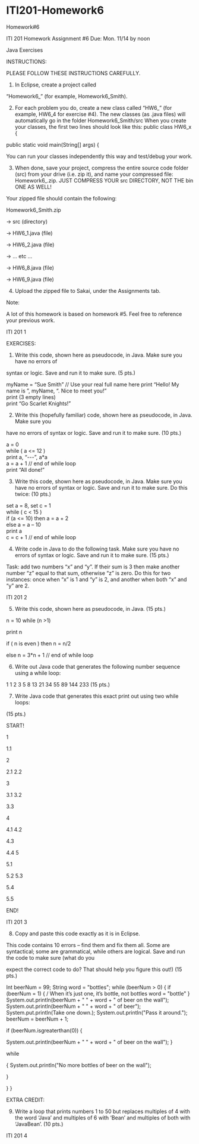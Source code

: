 # ITI201-Homework6
Homework#6

ITI 201 	Homework Assignment #6	Due: Mon. 11/14 by noon

Java Exercises


INSTRUCTIONS:

PLEASE FOLLOW THESE INSTRUCTIONS CAREFULLY.

1)	In Eclipse, create a project called

“Homework6_<YOUR LASTNAME>” (for example, Homework6_Smith).

2)	For each problem you do, create a new class called “HW6_<EXERCISE NUMBER>” (for example, HW6_4 for exercise #4).
The new classes (as .java files) will automatically go in the folder Homework6_Smith/src When you create your classes, the first two lines should look like this:
public class HW6_x {

public static void main(String[] args) {

You can run your classes independently this way and test/debug your work.

3)	When done, save your project, compress the entire source code folder (src) from your drive (i.e. zip it), and name your compressed file: Homework6_<YOUR LAST NAME>.zip. JUST COMPRESS YOUR src DIRECTORY, NOT THE bin ONE AS WELL!

Your zipped file should contain the following:

Homework6_Smith.zip

→	src  (directory)

→	HW6_1.java  (file)

→	HW6_2.java  (file)

→	… etc …

→	HW6_8.java  (file)

→	HW6_9.java  (file)

4)	Upload the zipped file to Sakai, under the Assignments tab.

Note:


A lot of this homework is based on homework #5. Feel free to reference your previous work.
 













ITI 201 	1
 
EXERCISES:

1.	Write this code, shown here as pseudocode, in Java. Make sure you have no errors of

syntax or logic. Save and run it to make sure.	(5 pts.)
		
myName = “Sue Smith”	// Use your real full name here	
print “Hello! My name is ”, myName, “. Nice to meet you!”	
print (3 empty lines)		
print “Go Scarlet Knights!”		
		


2.	Write this (hopefully familiar) code, shown here as pseudocode, in Java. Make sure you

have no errors of syntax or logic. Save and run it to make sure.	(10 pts.)
			
a = 0			
while ( a <= 12 )			
print a, “---”, a*a			
a = a + 1	// end of while loop		
print “All done!”			
			


3.	Write this code, shown here as pseudocode, in Java. Make sure you have no errors of syntax or logic. Save and run it to make sure. Do this twice:
	(10 pts.)
			
set a = 8,  set c = 1			
while ( c < 15 )			
if (a <= 10) then a = a + 2		
else a = a – 10			
print a			
c = c + 1	// end of while loop		
			


4.	Write code in Java to do the following task. Make sure you have no errors of syntax or logic. Save and run it to make sure. (15 pts.)

Task: add two numbers “x” and “y”. If their sum is 3 then make another number “z” equal to that sum, otherwise “z” is zero. Do this for two instances: once when “x” is 1 and “y” is 2, and another when both “x” and “y” are 2.
 















ITI 201 	2
 
5.	Write this code, shown here as pseudocode, in Java.	(15 pts.)

n = 10 
while (n >1)

print n

if ( n is even ) then n = n/2

else
n = 3*n + 1
//	end of while loop



6.	Write out Java code that generates the following number sequence using a while loop: 

1 1 2 3 5 8 13 21 34 55 89 144 233	(15 pts.)


7.	Write Java code that generates this exact print out using two while loops:

 (15 pts.)

START!

1

1.1

2

2.1
2.2

3

3.1
3.2

3.3

4

4.1
4.2

4.3

4.4
5

5.1

5.2
5.3

5.4

5.5

END!
 












ITI 201	3
 
8.	Copy and paste this code exactly as it is in Eclipse.

This code contains 10 errors – find them and fix them all. Some are syntactical; some are grammatical, while others are logical. Save and run the code to make sure (what do you

expect the correct code to do? That should help you figure this out!)	(15 pts.)

Int beerNum	= 99;
String word	= "bottles";
while (beerNum > 0) {
if (beerNum = 1)  {
/ When	it’s just one, it’s bottle, not bottles
word =	"bottle"
}	
System.out.println(beerNum + " " + word + " of beer on the wall"); System.out.println(beerNum + " " + word + " of beer"); System.put.println(Take one down.);
System.out.println("Pass it around."); beerNum = beerNum + 1;

if (beerNum.isgreaterthan(0))	{

System.out.println(beerNum + " " + word + " of beer on the wall");
}

while

{
System.out.println("No more bottles of beer on the wall");

}

}
}



EXTRA CREDIT:


9.	Write a loop that prints numbers 1 to 50 but replaces multiples of 4 with the word ‘Java’ and multiples of 6 with ‘Bean’ and multiples of both with ‘JavaBean’. (10 pts.)
 























ITI 201 	4

